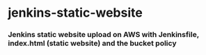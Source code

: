 # jenkins-static-website
### Jenkins static website upload on AWS with Jenkinsfile, index.html (static website) and the bucket policy
